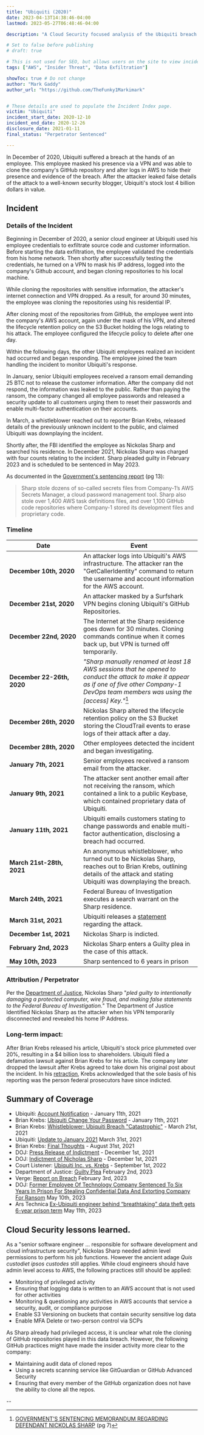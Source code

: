 ```yaml
---
title: "Ubiquiti (2020)"
date: 2023-04-13T14:38:46-04:00
lastmod: 2023-05-27T06:48:46-04:00

description: "A Cloud Security focused analysis of the Ubiquiti breach in 2020"

# Set to false before publishing
# draft: true

# This is not used for SEO, but allows users on the site to view incidents by keyword
tags: ["AWS", "Insider Threat", "Data Exfiltration"]

showToc: true # Do not change
author: "Mark Gaddy"
author_url: "https://github.com/TheFunky1Markimark"


# These details are used to populate the Incident Index page.
victim: "Ubiquiti"
incident_start_date: 2020-12-10
incident_end_date: 2020-12-26
disclosure_date: 2021-01-11
final_status: "Perpetrator Sentenced"

---
```


In December of 2020, Ubiquiti suffered a breach at the hands of an employee. This employee masked his presence via a VPN and was able to clone the company's GitHub repository and alter logs in AWS to hide their presence and evidence of the breach. After the attacker leaked false details of the attack to a well-known security blogger, Ubiquiti's stock lost 4 billion dollars in value.

<!--more-->

## Incident

### Details of the Incident

Beginning in December of 2020, a senior cloud engineer at Ubiquiti used his employee credentials to exfiltrate source code and customer information. Before starting the data exfiltration, the employee validated the credentials from his home network. Then shortly after successfully testing the credentials, he turned on a VPN to mask his IP address, logged into the company's Github account, and began cloning repositories to his local machine.

While cloning the repositories with sensitive information, the attacker's internet connection and VPN dropped. As a result, for around 30 minutes, the employee was cloning the repositories using his residential IP.

After cloning most of the repositories from GitHub, the employee went into the company's AWS account, again under the mask of his VPN, and altered the lifecycle retention policy on the S3 Bucket holding the logs relating to his attack. The employee configured the lifecycle policy to delete after one day.

Within the following days, the other Ubiquiti employees realized an incident had occurred and began responding. The employee joined the team handling the incident to monitor Ubiquiti's response.

In January, senior Ubiquiti employees received a ransom email demanding 25 BTC not to release the customer information. After the company did not respond, the information was leaked to the public. Rather than paying the ransom, the company changed all employee passwords and released a security update to all customers urging them to reset their passwords and enable multi-factor authentication on their accounts.

In March, a whistleblower reached out to reporter Brian Krebs, released details of the previously unknown incident to the public, and claimed Ubiquiti was downplaying the incident.

Shortly after, the FBI identified the employee as Nickolas Sharp and searched his residence. In December 2021, Nickolas Sharp was charged with four counts relating to the incident. Sharp pleaded guilty in February 2023 and is scheduled to be sentenced in May 2023.

As documented in the [Government's sentencing report](US-v-Sharp-Sentencing-5-11-2023.pdf) (pg 13):
> Sharp stole dozens of so-called secrets files from Company-1’s AWS Secrets Manager, a cloud password management tool. Sharp also stole over 1,400 AWS task definitions files, and over 1,100 GitHub code repositories where Company-1 stored its development files and proprietary code.

### Timeline
| Date | Event |
| ------ | ----- |
| **December&nbsp;10th,&nbsp;2020** | An attacker logs into Ubiquiti's AWS infrastructure. The attacker ran the "GetCallerIdentity" command to return the username and account information for the AWS account. |
| **December 21st, 2020** | An attacker masked by a Surfshark VPN begins cloning Ubiquiti's GitHub Repositories. |
| **December&nbsp;22nd,&nbsp;2020** | The Internet at the Sharp residence goes down for 30 minutes. Cloning commands continue when it comes back up, but VPN is turned off temporarily. |
| **December 22-26th, 2020** |  *"Sharp manually renamed at least 18 AWS sessions that he opened to conduct the attack to make it appear as if one of five other Company-1 DevOps team members was using the [access] Key."*[^1] |
| **December 26th, 2020** | Nickolas Sharp altered the lifecycle retention policy on the S3 Bucket storing the CloudTrail events to erase logs of their attack after a day. |
| **December 28th, 2020** | Other employees detected the incident and began investigating. |
| **January 7th, 2021** | Senior employees received a ransom email from the attacker. |
| **January 9th, 2021** | The attacker sent another email after not receiving the ransom, which contained a link to a public Keybase, which contained proprietary data of Ubiquiti. |
| **January 11th, 2021** | Ubiquiti emails customers stating to change passwords and enable multi-factor authentication, disclosing a breach had occurred. |
| **March 21st-28th, 2021** | An anonymous whistleblower, who turned out to be Nickolas Sharp, reaches out to Brian Krebs, outlining details of the attack and stating Ubiquiti was downplaying the breach. |
| **March 24th, 2021** | Federal Bureau of Investigation executes a search warrant on the Sharp residence. |
| **March 31st, 2021** | Ubiquiti releases a [statement](https://www.justice.gov/usao-sdny/press-release/file/1452706/download) regarding the attack. |
| **December 1st, 2021** | Nickolas Sharp is indicted. |
| **February 2nd, 2023** | Nickolas Sharp enters a Guilty plea in the case of this attack. |
| **May 10th, 2023** | Sharp sentenced to 6 years in prison |

### Attribution / Perpetrator

Per the [Department of Justice](https://www.justice.gov/usao-sdny/pr/former-employee-technology-company-pleads-guilty-stealing-confidential-data-and), Nickolas Sharp "_pled guilty to intentionally damaging a protected computer, wire fraud, and making false statements to the Federal Bureau of Investigation._" The Department of Justice Identified Nickolas Sharp as the attacker when his VPN temporarily disconnected and revealed his home IP Address.

### Long-term impact:

After Brian Krebs released his article, Ubiquiti's stock price plummeted over 20%, resulting in a $4 billion loss to shareholders. Ubiquiti filed a defamation lawsuit against Brian Krebs for his article. The company later dropped the lawsuit after Krebs agreed to take down his original post about the incident. In his [retraction](https://krebsonsecurity.com/2022/08/final-thoughts-on-ubiquiti/), Krebs acknowledged that the sole basis of his reporting was the person federal prosecutors have since indicted.

## Summary of Coverage

* Ubiquiti: [Account Notification](https://community.ui.com/questions/Account-Notification/96467115-49b5-4dd6-9517-f8cdbf6906f3) - January 11th, 2021
* Brian Krebs: [Ubiquiti Change Your Password](https://krebsonsecurity.com/2021/01/ubiquiti-change-your-password-enable-2fa/) - January 11th, 2021
* Brian Krebs: [Whistleblower: Ubiquiti Breach "Catastrophic"](https://web.archive.org/web/20210331165953/https://krebsonsecurity.com/2021/03/whistleblower-ubiquiti-breach-catastrophic/#more-55007) - March 21st, 2021
* Ubiquiti: [Update to January 2021](https://community.ui.com/questions/Update-to-January-2021-Account-Notification/3813e6f4-b023-4d62-9e10-1035dc51ad2e) March 31st, 2021
* Brian Krebs: [Final Thoughts](https://krebsonsecurity.com/2022/08/final-thoughts-on-ubiquiti/) - August 31st, 2021
* DOJ: [Press Release of Indictment](https://www.justice.gov/usao-sdny/pr/former-employee-technology-company-charged-stealing-confidential-data-and-extorting) - December 1st, 2021
* DOJ: [Indictment of Nicholas Sharp](https://www.justice.gov/usao-sdny/press-release/file/1452706/download) - December 1st, 2021
* Court Listener: [Ubiquiti Inc. vs. Krebs](https://www.courtlistener.com/docket/63197557/ubiquiti-inc-v-krebs/) - September 1st, 2022
* Department of Justice: [Guilty Plea](https://www.justice.gov/usao-sdny/pr/former-employee-technology-company-pleads-guilty-stealing-confidential-data-and) February 2nd, 2023
* Verge: [Report on Breach](https://www.theverge.com/2023/2/3/23584414/ubiquiti-developer-guilty-extortion-hack-security-breach-bitcoin-ransom) February 3rd, 2023
* DOJ: [Former Employee Of Technology Company Sentenced To Six Years In Prison For Stealing Confidential Data And Extorting Company For Ransom](https://www.justice.gov/usao-sdny/pr/former-employee-technology-company-sentenced-six-years-prison-stealing-confidential) May 10th, 2023
* Ars Technica [Ex-Ubiquiti engineer behind “breathtaking” data theft gets 6-year prison term](https://arstechnica.com/tech-policy/2023/05/ex-ubiquiti-engineer-behind-breathtaking-data-theft-gets-6-year-prison-term/) May 11th, 2023

## Cloud Security lessons learned.

As a "senior software engineer … responsible for software development and cloud infrastructure security", Nickolas Sharp needed admin level permissions to perform his job functions. However the ancient adage _Quis custodiet ipsos custodes_ still applies. While cloud engineers should have admin level access to AWS, the following practices still should be applied:

- Monitoring of privileged activity
- Ensuring that logging data is written to an AWS account that is not used for other activities
- Monitoring & questioning any activities in AWS accounts that service a security, audit, or compliance purpose
- Enable S3 Versioning on buckets that contain security sensitive log data
- Enable MFA Delete or two-person control via SCPs

As Sharp already had privileged access, it is unclear what role the cloning of GitHub repositories played in this data breach. However, the following GitHub practices might have made the insider activity more clear to the company:

- Maintaining audit data of cloned repos
- Using a secrets scanning service like GitGuardian or GitHub Advanced Security
- Ensuring that every member of the GitHub organization does not have the ability to clone all the repos.

--
[^1]: [GOVERNMENT’S SENTENCING MEMORANDUM REGARDING DEFENDANT NICKOLAS SHARP](US-v-Sharp-Sentencing-5-11-2023.pdf) (pg 7)

